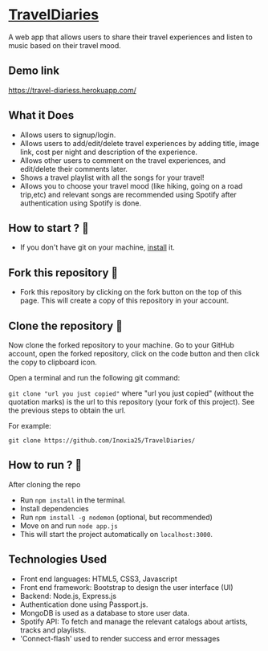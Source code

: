 # [TravelDiaries](https://github.com/Inoxia25/TravelDiaries/)
A web app that allows users to share their travel experiences and listen to music based on their travel mood.

## Demo link
https://travel-diariess.herokuapp.com/

## What it Does
- Allows users to signup/login.
- Allows users to add/edit/delete travel experiences by adding title, image link, cost per night and description of the experience.
- Allows other users to comment on the travel experiences, and edit/delete their comments later.
- Shows a travel playlist with all the songs for your travel!
- Allows you to choose your travel mood (like hiking, going on a road trip,etc) and relevant songs are recommended using Spotify after authentication using Spotify is done.

## How to start ? 🎪
- If you don't have git on your machine, [install](https://docs.github.com/en/github/getting-started-with-github/set-up-git) it.

## Fork this repository 🚀
- Fork this repository by clicking on the fork button on the top of this page. This will create a copy of this repository in your account.

## Clone the repository 🏁
Now clone the forked repository to your machine. Go to your GitHub account, open the forked repository, click on the code button and then click the copy to clipboard icon.

Open a terminal and run the following git command:

`git clone "url you just copied"`
where "url you just copied" (without the quotation marks) is the url to this repository (your fork of this project). See the previous steps to obtain the url.

For example:

`git clone https://github.com/Inoxia25/TravelDiaries/`

## How to run ? 🛴
After cloning the repo
- Run `npm install` in the terminal.
- Install dependencies
- Run `npm install -g nodemon` (optional, but recommended)
- Move on and run `node app.js`
- This will start the project automatically on `localhost:3000`.

## Technologies Used
- Front end languages: HTML5, CSS3, Javascript
- Front end framework: Bootstrap to design the user interface (UI)
- Backend: Node.js, Express.js
- Authentication done using Passport.js.
- MongoDB is used as a database to store user data.
- Spotify API: To fetch and manage the relevant catalogs about artists, tracks and playlists.  
- 'Connect-flash' used to render success and error messages


